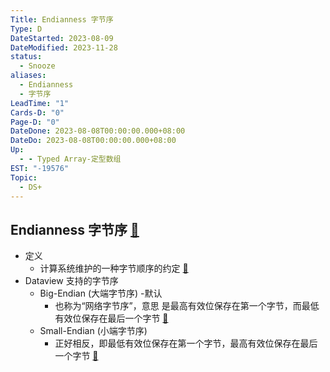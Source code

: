 ```yaml
---
Title: Endianness 字节序
Type: D
DateStarted: 2023-08-09
DateModified: 2023-11-28
status:
  - Snooze
aliases:
  - Endianness
  - 字节序
LeadTime: "1"
Cards-D: "0"
Page-D: "0"
DateDone: 2023-08-08T00:00:00.000+08:00
DateDo: 2023-08-08T00:00:00.000+08:00
Up:
  - - Typed Array-定型数组
EST: "-19576"
Topic:
  - DS+
---
```


## Endianness 字节序 [📌](obsidian://jump-to-pdf?id=ProJS-EN&annotate=3b394321-72f7-7904)

- 定义
  - 计算系统维护的一种字节顺序的约定 [📌](obsidian://jump-to-pdf?id=ProJS-ZN&annotate=8fdf466f-a52b-6d65)
- Dataview 支持的字节序
  - Big-Endian (大端字节序) -默认
    - 也称为“网络字节序”，意思 是最高有效位保存在第一个字节，而最低有效位保存在最后一个字节 [📌](obsidian://jump-to-pdf?id=ProJS-ZN&annotate=101437d1-f26f-bc62)
  - Small-Endian (小端字节序)
    - 正好相反，即最低有效位保存在第一个字节，最高有效位保存在最后一个字节 [📌](obsidian://jump-to-pdf?id=ProJS-ZN&annotate=9a3fb139-3fc2-9fff)

